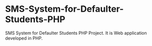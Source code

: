 # SMS-System-for-Defaulter-Students-PHP
SMS System for Defaulter Students PHP Project. It is Web application developed in PHP.
